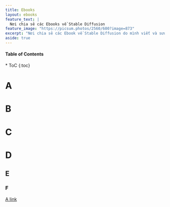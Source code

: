 ```yaml
---
title: Ebooks
layout: ebooks
feature_text: |
  Nơi chia sẻ các Ebooks về Stable Diffusion
feature_image: "https://picsum.photos/2560/600?image=873"
excerpt: "Nơi chia sẻ các Ebook về Stable Diffusion do mình viết và sưu tầm"
aside: true
---
```


<aside markdown="1">
<h4>Table of Contents</h4>
* ToC
{:toc}
</aside>

# A

# B

# C

# D

## E

### F


[A link](https://www.patreon.com/kaodii "My Patreon")